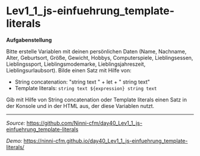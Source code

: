 # Lev1_1_js-einfuehrung_template-literals

**Aufgabenstellung**

Bitte erstelle Variablen mit deinen persönlichen Daten (Name, Nachname, Alter, Geburtsort, Größe, Gewicht, Hobbys, Computerspiele, Lieblingsessen, Lieblingssport, Lieblingsmodemarke, Lieblingsjahreszeit, Lieblingsurlaubsort). Bilde einen Satz mit Hilfe von:

-   String concatenation: "string text " + let + " string text"
-   Template literals: `string text ${expression} string text`

Gib mit Hilfe von String concatenation oder Template literals einen Satz in der Konsole und in der HTML aus, der diese Variablen nutzt.

---

_Source:_ https://github.com/Ninni-cfm/day40_Lev1_1_js-einfuehrung_template-literals

_Demo:_ https://ninni-cfm.github.io/day40_Lev1_1_js-einfuehrung_template-literals/
